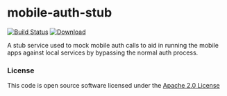 # mobile-auth-stub

[![Build Status](https://travis-ci.org/hmrc/mobile-auth-stub.svg)](https://travis-ci.org/hmrc/mobile-auth-stub) [ ![Download](https://api.bintray.com/packages/hmrc/releases/mobile-auth-stub/images/download.svg) ](https://bintray.com/hmrc/releases/mobile-auth-stub/_latestVersion)

A stub service used to mock mobile auth calls to aid in running the mobile apps against local services by bypassing the normal auth process.

### License

This code is open source software licensed under the [Apache 2.0 License]("http://www.apache.org/licenses/LICENSE-2.0.html")
